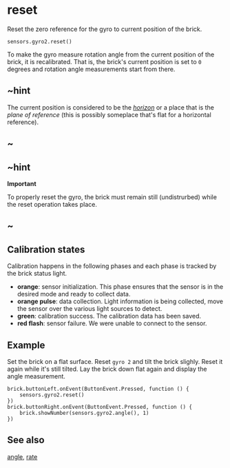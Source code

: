 # reset

Reset the zero reference for the gyro to current position of the brick.

```sig
sensors.gyro2.reset()
```

To make the gyro measure rotation angle from the current position of the brick, it is recalibrated. That is, the brick's current position is set to `0` degrees and rotation angle measurements start from there.

## ~hint

The current position is considered to be the [*horizon*](https://en.wikipedia.org/wiki/Attitude_indicator) or a place that is the *plane of reference* (this is possibly someplace that's flat for a horizontal reference).

## ~

## ~hint

**Important**

To properly reset the gyro, the brick must remain still (undistrurbed) while the reset operation takes place.

## ~

## Calibration states

Calibration happens in the following phases and each phase is tracked by the brick status light.

* **orange**: sensor initialization. This phase ensures that the sensor is in the desired mode and ready to collect data.
* **orange pulse**: data collection. Light information is being collected, move the sensor over the various light sources to detect.
* **green**: calibration success. The calibration data has been saved.
* **red flash**: sensor failure. We were unable to connect to the sensor.

## Example

Set the brick on a flat surface. Reset `gyro 2` and tilt the brick slighly. Reset it again while it's still tilted. Lay the brick down flat again and display the angle measurement.

```blocks
brick.buttonLeft.onEvent(ButtonEvent.Pressed, function () {
    sensors.gyro2.reset()
})
brick.buttonRight.onEvent(ButtonEvent.Pressed, function () {
    brick.showNumber(sensors.gyro2.angle(), 1)
})
```

## See also

[angle](/reference/sensors/gyro/angle), [rate](/reference/sensors/gyro/rate)